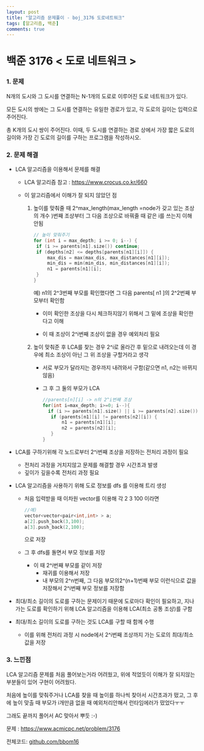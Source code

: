 ```yaml
---
layout: post
title: "알고리즘 문제풀이 - boj_3176 도로네트워크"
tags: [알고리즘, 백준]
comments: true
---
```


# 백준 3176 < 도로 네트워크 >

### 1. 문제 

N개의 도시와 그 도시를 연결하는 N-1개의 도로로 이루어진 도로 네트워크가 있다. 

모든 도시의 쌍에는 그 도시를 연결하는 유일한 경로가 있고, 각 도로의 길이는 입력으로 주어진다.

총 K개의 도시 쌍이 주어진다. 이때, 두 도시를 연결하는 경로 상에서 가장 짧은 도로의 길이와 가장 긴 도로의 길이를 구하는 프로그램을 작성하시오.

### 2. 문제 해결 

- LCA 알고리즘을 이용해서 문제를 해결 

  - LCA 알고리즘 참고 : <https://www.crocus.co.kr/660>

  - 이 알고리즘에서 이해가 잘 되지 않았던 점

    1. 높이를 맞춰줄 때 2^max_length(max_length =node가 갖고 있는 조상의 개수 )번째 조상부터 그 다음 조상으로 바꿔줄 때 같은 i를 쓰는지 이해 안됨

       ```c++
       // 높이 맞춰주기 
       for (int i = max_depth; i >= 0; i--) {
       	if (i >= parents[n1].size()) continue;
       	if (depths[n2] <= depths[parents[n1][i]]) {
       		max_dis = max(max_dis, max_distances[n1][i]);
       		min_dis = min(min_dis, min_distances[n1][i]);
       		n1 = parents[n1][i];
       	}
       }
       ```

        예) n1의 2^3번째 부모를 확인했다면 그 다음 parents[ n1 ]의 2^2번째 부모부터 확인함

       - 이미 확인한 조상을 다시 체크하지않기 위해서 그 밑에 조상을 확인한다고 이해 

       - 이 때 조상이 2^i번째 조상이 없을 경우 예외처리 필요

    2. 높이 맞춰준 후 LCA를 찾는 경우 2^i로 올라간 후 밑으로 내려오는데 이 경우에 최소 조상이 아닌 그 위 조상을 구할거라고 생각

       - 서로 부모가 달라지는 경우까지 내려와서 구함(같으면 n1, n2는 바뀌지않음)

       - 그 후 그 둘의 부모가 LCA

         ```c++
         //parents[n][i] -> n의 2^i번째 조상
         for(int i=max_depth; i>=0; i--){
           if (i >= parents[n1].size() || i >= parents[n2].size()) continue;
         	if (parents[n1][i] != parents[n2][i]) {
         		n1 = parents[n1][i];
         		n2 = parents[n2][i];
         	}
         }
         ```

         

- LCA를 구하기위해 각 노드로부터 2^i번째 조상을 저장하는 전처리 과정이 필요

  - 전처리 과정을 거치지않고 문제를 해결할 경우 시간초과 발생
  - 깊이가 깊을수록 전처리 과정 필요

- LCA 알고리즘을 사용하기 위해 도로 정보를 dfs 를 이용해 트리 생성

  - 처음 입력받을 때 이차원 vector를 이용해 각 2 3 100 이라면 

    ```c++
    //예)
    vector<vector<pair<int,int> > a;
    a[2].push_back(3,100);
    a[3].push_back(2,100);
    ```

    으로 저장

  - 그 후 dfs를 돌면서 부모 정보를 저장 

    - 이 때 2^i번째 부모를 같이 저장
      - 재귀를 이용해서 저장
      - 내 부모의 2^n번째, 그 다음 부모의2^(n+1)번째 부모 이런식으로 값을 저장해서 2^i번째 부모 정보를 저장함

- 최대/최소 길이의 도로를 구하는 문제이기 때문에 도로마다 확인이 필요하고, 지나가는 도로를 확인하기 위해 LCA 알고리즘을 이용해 LCA(최소 공통 조상)를 구함

- 최대/최소 길이의 도로를 구하는 것도 LCA를 구할 때 함께 수행

  - 이를 위해 전처리 과정 시 node에서 2^i번째 조상까지 가는 도로의 최대/최소값을 저장

### 3. 느낀점

LCA 알고리즘 문제를 처음 풀어보는거라 어려웠고, 위에 적었듯이 이해가 잘 되지않는 부분들이 있어 구현이 어려웠다. 

처음에 높이를 맞춰주거나 LCA를 찾을 때 높이를 하나씩 찾아서 시간초과가 떴고, 그 후에 높이 맞출 때 부모가 i개만큼 없을 때 예외처리안해서 런타임에러가 떴었다ㅜㅜ 

그래도 끝까지 풀어서 AC 맞아서 뿌듯 :-)

문제 : <https://www.acmicpc.net/problem/3176>

전체코드:  [github.com/bbom16](https://github.com/bbom16/study_algorithm/blob/master/algorithm_2019_cplus/algorithm_2019_cplus/3176.cpp)

